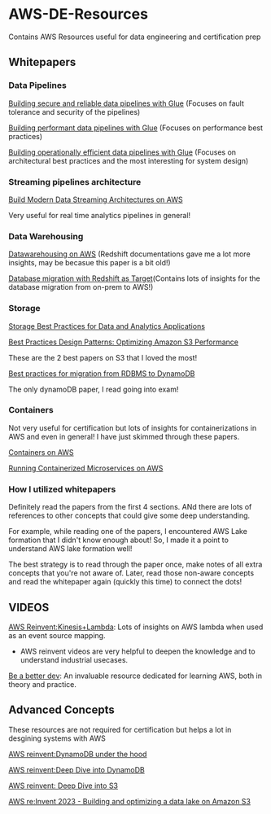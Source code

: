 # AWS-DE-Resources
Contains AWS Resources useful for data engineering and certification prep

## Whitepapers

### Data Pipelines
[Building secure and reliable data pipelines with Glue](https://docs.aws.amazon.com/pdfs/whitepapers/latest/aws-glue-best-practices-build-secure-data-pipeline/aws-glue-best-practices-build-secure-data-pipeline.pdf?did=wp_card&trk=wp_card#aws-glue-best-practices-build-secure-data-pipeline) (Focuses on fault tolerance and security of the pipelines)

[Building performant data pipelines with Glue](https://docs.aws.amazon.com/whitepapers/latest/aws-glue-best-practices-build-performant-data-pipeline/aws-glue-best-practices-build-performant-data-pipeline.html?did=wp_card&trk=wp_card) (Focuses on performance best practices)

[Building operationally efficient data pipelines with Glue](https://docs.aws.amazon.com/whitepapers/latest/aws-glue-best-practices-build-efficient-data-pipeline/aws-glue-best-practices-build-efficient-data-pipeline.html?did=wp_card&trk=wp_card) (Focuses on architectural best practices and the most interesting for system design)

### Streaming pipelines architecture
[Build Modern Data Streaming Architectures on AWS](https://docs.aws.amazon.com/whitepapers/latest/build-modern-data-streaming-analytics-architectures/build-modern-data-streaming-analytics-architectures.html?did=wp_card&trk=wp_card)

  Very useful for real time analytics pipelines in general!

### Data Warehousing
[Datawarehousing on AWS](https://docs.aws.amazon.com/whitepapers/latest/data-warehousing-on-aws/data-warehousing-on-aws.html?did=wp_card&trk=wp_card) (Redshift documentations gave me a lot more insights, may be becasue this paper is a bit old!)

[Database migration with Redshift as Target](https://docs.aws.amazon.com/whitepapers/latest/optimizing-dms-with-amazon-redshift/optimizing-dms-with-amazon-redshift.html?did=wp_card&trk=wp_card)(Contains lots of insights for the database migration from on-prem to AWS!)


### Storage
[Storage Best Practices for Data and Analytics Applications](https://docs.aws.amazon.com/whitepapers/latest/building-data-lakes/building-data-lake-aws.html?did=wp_card&trk=wp_card)

[Best Practices Design Patterns: Optimizing Amazon S3 Performance](https://docs.aws.amazon.com/whitepapers/latest/s3-optimizing-performance-best-practices/welcome.html?did=wp_card&trk=wp_card)

These are the 2 best papers on S3 that I loved the most!

[Best practices for migration from RDBMS to DynamoDB](https://docs.aws.amazon.com/whitepapers/latest/best-practices-for-migrating-from-rdbms-to-dynamodb/welcome.html?did=wp_card&trk=wp_card)

  The only dynamoDB paper, I read going into exam!


### Containers
Not very useful for certification but lots of insights for containerizations in AWS and even in general! I have just skimmed through these papers.

[Containers on AWS](https://docs.aws.amazon.com/whitepapers/latest/containers-on-aws/containers-on-aws.html)

[Running Containerized Microservices on AWS](https://docs.aws.amazon.com/whitepapers/latest/running-containerized-microservices/welcome.html?did=wp_card&trk=wp_card)


### How I utilized whitepapers
Definitely read the papers from the first 4 sections. ANd there are lots of references to other concepts that could give some deep understanding.

For example, while reading one of the papers, I encountered AWS Lake formation that I didn't know enough about! So, I made it a point to understand AWS lake formation well!

The best strategy is to read through the paper once, make notes of all extra concepts that you're not aware of. Later, read those non-aware concepts and read the whitepaper again (quickly this time) to connect the dots!


## VIDEOS
[AWS Reinvent:Kinesis+Lambda](https://www.youtube.com/watch?v=HjoQllOWRmM): Lots of insights on AWS lambda when used as an event source mapping.

  - AWS reinvent videos are very helpful to deepen the knowledge and to understand industrial usecases.

[Be a better dev](https://www.youtube.com/@BeABetterDev): An invaluable resource dedicated for learning AWS, both in theory and practice.


## Advanced Concepts
These resources are not required for certification but helps a lot in desgining systems with AWS

[AWS reinvent:DynamoDB under the hood](https://www.youtube.com/watch?v=yvBR71D0nAQ)

[AWS reinvent:Deep Dive into DynamoDB](https://www.youtube.com/watch?v=ld-xoehkJuU&t=37s)

[AWS reinvent: Deep Dive into S3](https://www.youtube.com/watch?v=sYDJYqvNeXU)

[AWS re:Invent 2023 - Building and optimizing a data lake on Amazon S3](https://www.youtube.com/watch?v=mpQa_Zm1xW8)

